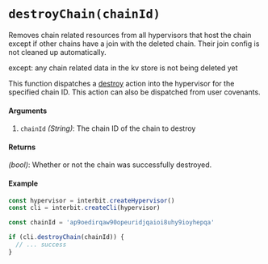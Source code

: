 # `destroyChain(chainId)`

Removes chain related resources from all hypervisors that host the chain except if other chains have a join with the deleted chain. Their join config is not cleaned up automatically.

except: any chain related data in the kv store is not being deleted yet

This function dispatches a [destroy](../../interbit-covenant-utils/destroy.md) action into the hypervisor for the specified chain ID. This action can also be dispatched from user covenants.

#### Arguments

1. `chainId` *(String)*: The chain ID of the chain to destroy


#### Returns

*(bool)*: Whether or not the chain was successfully destroyed.


#### Example

```js
const hypervisor = interbit.createHypervisor()
const cli = interbit.createCli(hypervisor)

const chainId = 'ap9oedirqaw90opeuridjqaioi8uhy9ioyhepqa'

if (cli.destroyChain(chainId)) {
  // ... success
}
```

